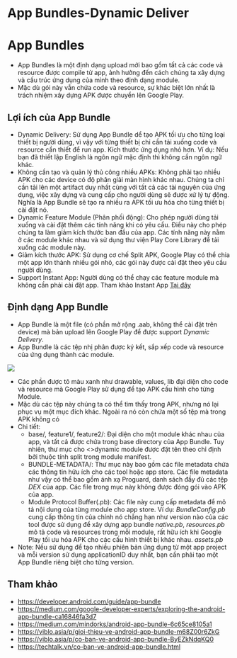 # App Bundles-Dynamic Deliver
# App Bundles
- App Bundles là một định dạng upload mới bao gồm tất cả các code và resource được compile từ app, ảnh hưởng đến cách chúng ta xây dựng và cấu trúc ứng dụng của mình theo định dạng module.
- Mặc dù gói này vẫn chứa code và resource, sự khác biệt lớn nhất là trách nhiệm xây dựng APK được chuyển lên Google Play.

## Lợi ích của App Bundle
  - Dynamic Delivery: Sử dụng App Bundle dể tạo APK tối ưu cho từng loại thiết bị người dùng, vì vậy với từng thiết bị chỉ cần tải xuống code và resource cần thiết để run app. Kích thước ứng dụng nhỏ hơn. Ví dụ: Nếu bạn đã thiết lập English là ngôn ngữ mặc định thì không cần ngôn ngữ khác.
  - Không cần tạo và quản lý thủ công nhiều APKs: Không phải tạo nhiều APK cho các device có độ phân giải màn hình khác nhau. Chúng ta chỉ cần tải lên một artifact duy nhất cùng với tất cả các tài nguyên của ứng dụng, việc xây dựng và cung cấp cho người dùng sẽ được xử lý tự động. Nghĩa là App Bundle sẽ tạo ra nhiều ra APK tối ưu hóa cho từng thiết bị cài đặt nó.
  - Dynamic Feature Module (Phân phối động): Cho phép người dùng tải xuống và cài đặt thêm các tính năng khi có yêu cầu. Điều này cho phép chúng ta làm giảm kích thước ban đầu của app. Các tính năng này nằm ở các module khác nhau và sử dụng thư viện Play Core Library để tải xuống các module này.
  - Giảm kích thước APK: Sử dụng cơ chế Split APK, Google Play có thể chia một app lớn thành nhiều gói nhỏ, các gói này được cài đặt theo yêu cầu người dùng.
  - Support Instant App: Người dùng có thể chạy các feature module mà không cần phải cài đặt app. Tham khảo Instant App 
  <a href="https://viblo.asia/p/android-instant-app-buoc-dot-pha-cho-trai-nghiem-nguoi-dung-XL6lAA0mlek">Tại đây</a>
## Định dạng App Bundle
- App Bundle là một file (có phần mở rộng .aab, không thể cài đặt trên device) mà bản upload lên Google Play để được support *Dynamic Delivery*.
- App Bundle là các tệp nhị phân được ký kết, sắp xếp code và resource của ứng dụng thành các module.

<img src="images/app_bundle_format.xml">

- Các phần được tô màu xanh như drawable, values, lib đại diện cho code và resource mà Google Play sử dụng để tạo APK cấu hình cho từng Module.
- Mặc dù các tệp này chúng ta có thể tìm thấy trong APK, nhưng nó lại phục vụ một mục đích khác. Ngoài ra nó còn chứa một số tệp mà trong APK không có
- Chi tiết:
  + base/, feature1/, feature2/: Đại diện cho một module khác nhau của app, và tất cả được chứa trong base directory của App Bundle. Tuy nhiên, thư mục cho <>dynamic module</b> được đặt tên theo chỉ định bởi thuộc tính split trong module manifest.
  + BUNDLE-METADATA/: Thư mục này bao gồm các file metadata chứa các thông tin hữu ích cho các tool hoặc app store. Các file metadata như vậy có thể bao gồm ánh xạ Proguard, danh sách đầy đủ các tệp *DEX* của app. Các file trong mục này không được đóng gói vào APK của app.
  + Module Protocol Buffer(.pb): Các file này cung cấp metadata để mô tả nội dung của từng module cho app store. Ví dụ: *BundleConfig.pb* cung cấp thông tin của chính nó chẳng hạn như version nào của các tool được sử dụng để xây dựng app bundle *native.pb*, *resources.pb* mô tả code và resources trong mỗi module, rất hữu ích khi Google Play tối ưu hóa APK cho các cấu hình thiết bị khác nhau. *assets.pb* 
- Note: Nếu sử dụng để tạo nhiều phiên bản ứng dụng từ một app project và mỗi version sử dụng applicationID duy nhất, bạn cần phải tạo một App Bundle riêng biệt cho từng version.

## Tham khảo
- https://developer.android.com/guide/app-bundle
- https://medium.com/google-developer-experts/exploring-the-android-app-bundle-ca16846fa3d7
- https://medium.com/mindorks/android-app-bundle-6c65ce8105a1
- https://viblo.asia/p/gioi-thieu-ve-android-app-bundle-m68Z00r6ZkG
- https://viblo.asia/p/co-ban-ve-android-app-bundle-ByEZkNdqKQ0
- https://techtalk.vn/co-ban-ve-android-app-bundle.html
